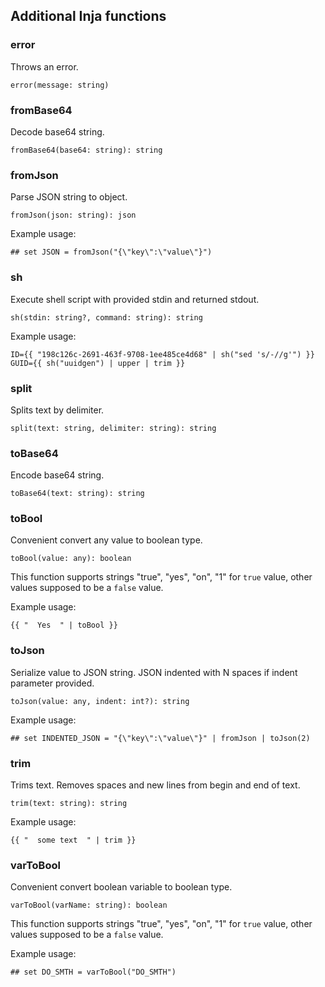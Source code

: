 ## Additional Inja functions

### error

Throws an error.
  
```
error(message: string)
```

### fromBase64

Decode base64 string.

```
fromBase64(base64: string): string
```

### fromJson

Parse JSON string to object.
  
```
fromJson(json: string): json
```

Example usage: 

```
## set JSON = fromJson("{\"key\":\"value\"}")
```

### sh

Execute shell script with provided stdin and returned stdout.

```
sh(stdin: string?, command: string): string
```

Example usage:
```
ID={{ "198c126c-2691-463f-9708-1ee485ce4d68" | sh("sed 's/-//g'") }}
GUID={{ sh("uuidgen") | upper | trim }}
```

### split

Splits text by delimiter.

```
split(text: string, delimiter: string): string
```

### toBase64

Encode base64 string.

```
toBase64(text: string): string
```

### toBool

Convenient convert any value to boolean type.
  
```
toBool(value: any): boolean
```

This function supports strings "true", "yes", "on", "1" for `true` value, other values supposed to be a `false` value. 

Example usage:
```
{{ "  Yes  " | toBool }}
```

### toJson

Serialize value to JSON string. 
JSON indented with N spaces if indent parameter provided.
  
```
toJson(value: any, indent: int?): string
```

Example usage: 

```
## set INDENTED_JSON = "{\"key\":\"value\"}" | fromJson | toJson(2)
```

### trim

Trims text. Removes spaces and new lines from begin and end of text.
  
```
trim(text: string): string
```

Example usage:
```
{{ "  some text  " | trim }} 
```

### varToBool

Convenient convert boolean variable to boolean type.
  
```
varToBool(varName: string): boolean
```

This function supports strings "true", "yes", "on", "1" for `true` value, other values supposed to be a `false` value. 

Example usage: 

```
## set DO_SMTH = varToBool("DO_SMTH")
```
